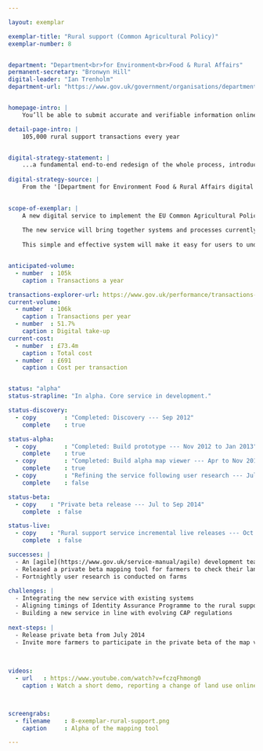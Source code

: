 ```yaml
---

layout: exemplar

exemplar-title: "Rural support (Common Agricultural Policy)"
exemplar-number: 8


department: "Department<br>for Environment<br>Food & Rural Affairs"
permanent-secretary: "Bronwyn Hill"
digital-leader: "Ian Trenholm"
department-url: "https://www.gov.uk/government/organisations/department-for-environment-food-rural-affairs"


homepage-intro: |
    You’ll be able to submit accurate and verifiable information online about how you use your land, so you can claim subsidies under the Common Agricultural Policy

detail-page-intro: |
    105,000 rural support transactions every year


digital-strategy-statement: |
    ...a fundamental end-to-end redesign of the whole process, introducing a single IT solution with digital delivery as a core design principle.
    
digital-strategy-source: |
    From the '[Department for Environment Food & Rural Affairs digital strategy](https://www.gov.uk/government/publications/defra-digital-strategy-2012)' --- December 2012
    

scope-of-exemplar: |
    A new digital service to implement the EU Common Agricultural Policy (CAP) in England.
    
    The new service will bring together systems and processes currently managed by four organisations; Defra, Rural Payments Agency, Forestry Commission and Natural England.
    
    This simple and effective system will make it easy for users to understand and apply for CAP payments. It will help prevent fines (‘disallowance’) for making payments that don’t comply with CAP rules (~£600m since 2005 ).


anticipated-volume:
  - number  : 105k
    caption : Transactions a year

transactions-explorer-url: https://www.gov.uk/performance/transactions-explorer/service-details/defra-single-payment-scheme-sps-claims
current-volume:
  - number  : 106k
    caption : Transactions per year
  - number  : 51.7%
    caption : Digital take-up
current-cost:
  - number  : £73.4m
    caption : Total cost
  - number  : £691
    caption : Cost per transaction


status: "alpha"
status-strapline: "In alpha. Core service in development."

status-discovery:
  - copy        : "Completed: Discovery --- Sep 2012"
    complete    : true

status-alpha:
  - copy        : "Completed: Build prototype --- Nov 2012 to Jan 2013"
    complete    : true
  - copy        : "Completed: Build alpha map viewer --- Apr to Nov 2013"
    complete    : true
  - copy        : "Refining the service following user research --- Jul 2014"
    complete    : false

status-beta:
  - copy    : "Private beta release --- Jul to Sep 2014"
    complete  : false

status-live:
  - copy    : "Rural support service incremental live releases --- Oct to Dec 2014"
    complete  : false

successes: |
  - An [agile](https://www.gov.uk/service-manual/agile) development team has been established in the Department for Environment, Food and Rural Affairs
  - Released a private beta mapping tool for farmers to check their land
  - Fortnightly user research is conducted on farms 
 
challenges: |
  - Integrating the new service with existing systems
  - Aligning timings of Identity Assurance Programme to the rural support beta
  - Building a new service in line with evolving CAP regulations
  
next-steps: |
  - Release private beta from July 2014 
  - Invite more farmers to participate in the private beta of the map viewer
  
  

videos:
  - url   : https://www.youtube.com/watch?v=fczqFhmong0
    caption : Watch a short demo, reporting a change of land use online, filmed January 2014



screengrabs:
  - filename    : 8-exemplar-rural-support.png
    caption     : Alpha of the mapping tool

---
```




